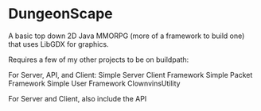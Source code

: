 # DungeonScape
A basic top down 2D Java MMORPG (more of a framework to build one) that uses LibGDX for graphics.

Requires a few of my other projects to be on buildpath:

For Server, API, and Client:
Simple Server Client Framework
Simple Packet Framework
Simple User Framework
ClownvinsUtility

For Server and Client, also include the API
